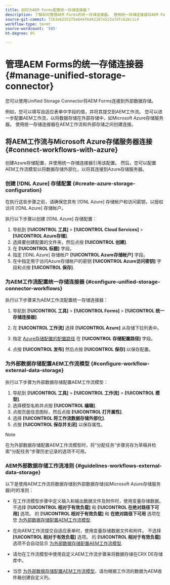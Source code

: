 ```yaml
---
title: 如何为AEM Forms配置统一存储连接器？
description: 了解如何管理AEM Forms的统一存储连接器。 使用统一存储连接器将AEM Forms连接到外部数据存储。
source-git-commit: 7163eb2551f5e644f6d42287a523a7dfc626c1c4
workflow-type: tm+mt
source-wordcount: '585'
ht-degree: 0%

---
```



# 管理AEM Forms的统一存储连接器 {#manage-unified-storage-connector}

您可以使用Unified Storage Connector将AEM Forms连接到外部数据存储。

例如，您可以填写自适应表单中字段的值，并将其提交到AEM工作流。 您可以进一步配置AEM工作流，以将数据存储在外部存储中，如Microsoft Azure存储服务器。 使用统一存储连接器在AEM工作流和外部存储之间创建连接。

## 将AEM工作流与Microsoft Azure存储服务器连接 {#connect-workflows-with-azure}

创建Azure存储配置，并使用统一存储连接器引用该配置。 然后，您可以配置AEM工作流模型以将数据存储外部化，以将其连接到Azure存储服务器。

### 创建 [!DNL Azure] 存储配置 {#create-azure-storage-configuration}

在执行这些步骤之前，请确保您具有 [!DNL Azure] 存储帐户和访问密钥，以授权访问 [!DNL Azure] 存储帐户。

执行以下步骤以创建 [!DNL Azure] 存储配置：

1. 导航到 **[!UICONTROL 工具]** > **[!UICONTROL Cloud Services]** > **[!UICONTROL Azure存储]**.
1. 选择要创建配置的文件夹，然后点按 **[!UICONTROL 创建]**.
1. 在 **[!UICONTROL 标题]** 字段。
1. 指定 [!DNL Azure] 存储帐户 **[!UICONTROL Azure存储帐户]** 字段。
1. 在中指定用于访问Azure存储帐户的密钥 **[!UICONTROL Azure访问密钥]** 字段和点按 **[!UICONTROL 保存]**.

### 为AEM工作流配置统一存储连接器 {#configure-unified-storage-connector-workflows}

执行以下步骤来为AEM工作流配置统一存储连接器：

1. 导航到 **[!UICONTROL 工具]** > **[!UICONTROL Forms]** > **[!UICONTROL 统一存储连接器]**.

1. 在 **[!UICONTROL 工作流]** 选择 **[!UICONTROL Azure]** 从存储下拉列表中。
1. 指定 [Azure存储配置的配置路径](#create-azure-storage-configuration) 在 **[!UICONTROL 存储配置路径]** 字段。
1. 点按 **[!UICONTROL 发布]** 然后点按 **[!UICONTROL 保存]** 以保存配置。

### 为外部数据存储配置AEM工作流模型 {#configure-workflow-external-data-storage}

执行以下步骤为外部数据存储配置AEM工作流模型：

1. 导航到 **[!UICONTROL 工具]** > **[!UICONTROL 工作流]** > **[!UICONTROL 模型]**.
1. 选择模型名称并点按 **[!UICONTROL 编辑]**.
1. 点按页面信息图标，然后点按 **[!UICONTROL 打开属性]**.
1. 选择 **[!UICONTROL 将工作流数据存储外部化]**.
1. 点按 **[!UICONTROL 保存并关闭]** 以保存属性。

>[!NOTE]
>
>在为外部数据存储配置AEM工作流模型时，将“分配任务”步骤另存为草稿并检索“分配任务”步骤历史记录的选项不可用。

### AEM外部数据存储工作流准则 {#guidelines-workflows-external-data-storage}

以下是使用AEM工作流将数据存储到外部数据存储(如Microsoft Azure存储服务器)时的准则：

* 在工作流模型步骤中定义输入和输出数据文件及附件时，使用变量存储数据。 不选择 **[!UICONTROL 相对于有效负载]** 和 **[!UICONTROL 在绝对路径下可用]** 选项。 的 **[!UICONTROL 相对于有效负载]** 和 **在绝对路径下可用** 选项在您 [为外部数据存储配置AEM工作流模型](#configure-workflow-external-data-storage).

* 在向AEM工作流提交自适应表单时，使用变量存储数据文件和附件。 不选择 **[!UICONTROL 相对于有效负载]** 选项。 的 **[!UICONTROL 相对于有效负载]** 选项不会自动显示 [为外部数据存储配置AEM工作流模型](#configure-workflow-external-data-storage).

* 请勿在工作流模型中使用自定义AEM工作流步骤来将数据存储在CRX DE存储库中。

* 当您 [为外部数据存储配置AEM工作流模型](#configure-workflow-external-data-storage)，请勿根据工作流的数据为AEM收件箱创建自定义列。
